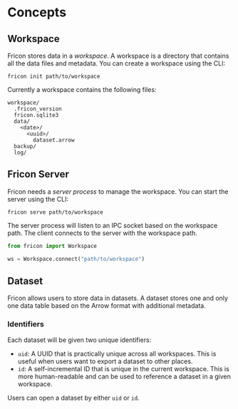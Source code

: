 # Concepts

## Workspace

Fricon stores data in a *workspace*. A workspace is a directory that contains all
the data files and metadata. You can create a workspace using the CLI:

```shell
fricon init path/to/workspace
```

Currently a workspace contains the following files:

```tree
workspace/
  .fricon_version
  fricon.sqlite3
  data/
    <date>/
      <uuid>/
        dataset.arrow
  backup/
  log/
```

## Fricon Server

Fricon needs a *server process* to manage the workspace. You can start the server
using the CLI:

```shell
fricon serve path/to/workspace
```

The server process will listen to an IPC socket based on the workspace path. The
client connects to the server with the workspace path.

```python
from fricon import Workspace

ws = Workspace.connect("path/to/workspace")
```

## Dataset

Fricon allows users to store data in datasets. A dataset stores one and only
one data table based on the Arrow format with additional metadata.

### Identifiers

Each dataset will be given two unique identifiers:

* `uid`: A UUID that is practically unique across all workspaces. This is
useful when users want to export a dataset to other places.
* `id`: A self-incremental ID that is unique in the current workspace. This is
more human-readable and can be used to reference a dataset in a given
workspace.

Users can open a dataset by either `uid` or `id`.
